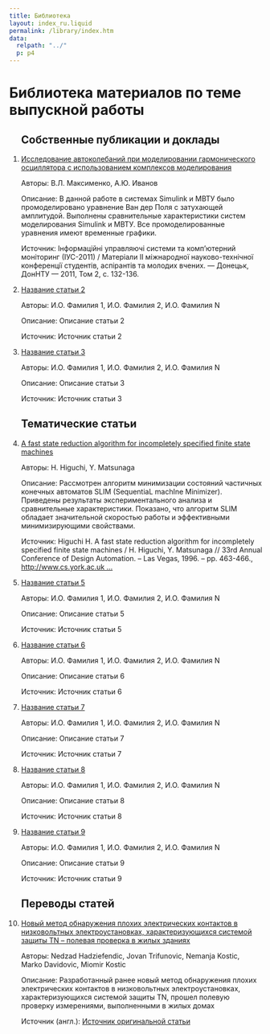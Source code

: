 ```yaml
---
title: Библиотека
layout: index_ru.liquid
permalink: /library/index.htm
data:
  relpath: "../"
  p: p4
---
```

# Библиотека материалов по теме выпускной работы

<ol>

<h2>Собственные публикации и доклады</h2>
<li class=lib>
<a href="article1.htm">Исследование автоколебаний при моделировании гармонического осциллятора с использованием комплексов моделирования</a>
<p><span class=cat>Авторы:</span> В.Л.&nbsp;Максименко, А.Ю.&nbsp;Иванов</p>
<p><span class=cat>Описание:</span> В данной работе в системах Simulink и МВТУ было промоделировано уравнение Ван дер Поля с затухающей амплитудой. Выполнены сравнительные характеристики систем моделирования Simulink и МВТУ. Все промоделированные уравнения имеют временные графики.</p> 
<p><span class=cat>Источник:</span> Інформаційні управляючі системи та комп’ютерний моніторинг (ІУС-2011) / Матерiали II мiжнародної науково-технiчної конференцiї студентiв, аспiрантiв та молодих вчених. — Донецьк, ДонНТУ — 2011, Том 2, с. 132-136.</p>
</li>
<li class=lib>
<a href="#">Название статьи 2</a>
<p><span class=cat>Авторы:</span> И.О.&nbsp;Фамилия 1, И.О.&nbsp;Фамилия 2, И.О.&nbsp;Фамилия N</p>
<p><span class=cat>Описание:</span> Описание статьи 2</p>
<p><span class=cat>Источник:</span> Источник статьи 2</p>
</li>
<li class=lib>
<a href="#">Название статьи 3</a>
<p><span class=cat>Авторы:</span> И.О.&nbsp;Фамилия 1, И.О.&nbsp;Фамилия 2, И.О.&nbsp;Фамилия N</p>
<p><span class=cat>Описание:</span> Описание статьи 3</p>
<p><span class=cat>Источник:</span> Источник статьи 3</p>
</li>
<h2>Тематические статьи</h2>
<li class=lib>
<a href="higuchi_matsunaga.pdf">A fast state reduction algorithm for incompletely specified finite state machines</a>
<p><span class=cat>Авторы: </span>H.&nbsp;Higuchi, Y.&nbsp;Matsunaga</p>
<p><span class=cat>Описание: </span> Рассмотрен алгоритм минимизации состояний частичных конечных автоматов SLIM (SequentiaL machIne Minimizer). Приведены результаты экспериментального анализа и сравнительные характеристики. Показано, что алгоритм SLIM обладает значительной скоростью работы и эффективными минимизирующими свойствами. </p>
<p><span class=cat>Источник: </span>Higuchi&nbsp;H. A fast state reduction algorithm for incompletely specified finite state machines / H. Higuchi, Y. Matsunaga // 33rd Annual Conference of Design Automation. – Las Vegas, 1996. – pp. 463-466., <a href="http://www.cs.york.ac.uk/rts/docs/SIGDA-Compendium-1994-2004/papers/1996/dac96/pdffiles/30_3.pdf">http://www.cs.york.ac.uk ...</a></p>
</li>
<li class=lib>
<a href="#">Название статьи 5</a>
<p><span class=cat>Авторы:</span> И.О.&nbsp;Фамилия 1, И.О.&nbsp;Фамилия 2, И.О.&nbsp;Фамилия N</p>
<p><span class=cat>Описание:</span> Описание статьи 5</p> 
<p><span class=cat>Источник:</span> Источник статьи 5</p>
</li>
<li class=lib>
<a href="#">Название статьи 6</a>
<p><span class=cat>Авторы:</span> И.О.&nbsp;Фамилия 1, И.О.&nbsp;Фамилия 2, И.О.&nbsp;Фамилия N</p>
<p><span class=cat>Описание:</span> Описание статьи 6</p>
<p><span class=cat>Источник:</span> Источник статьи 6</p>
</li>
<li class=lib>
<a href="#">Название статьи 7</a>
<p><span class=cat>Авторы:</span> И.О.&nbsp;Фамилия 1, И.О.&nbsp;Фамилия 2, И.О.&nbsp;Фамилия N</p>
<p><span class=cat>Описание:</span> Описание статьи 7</p>
<p><span class=cat>Источник:</span> Источник статьи 7</p>
</li>
<li class=lib>
<a href="#">Название статьи 8</a>
<p><span class=cat>Авторы:</span> И.О.&nbsp;Фамилия 1, И.О.&nbsp;Фамилия 2, И.О.&nbsp;Фамилия N</p>
<p><span class=cat>Описание:</span> Описание статьи 8</p>
<p><span class=cat>Источник:</span> Источник статьи 8</p>
</li>
<li class=lib>
<a href="#">Название статьи 9</a>
<p><span class=cat>Авторы:</span> И.О.&nbsp;Фамилия 1, И.О.&nbsp;Фамилия 2, И.О.&nbsp;Фамилия N</p>
<p><span class=cat>Описание:</span> Описание статьи 9</p> 
<p><span class=cat>Источник:</span> Источник статьи 9</p>
</li>
<h2>Переводы статей</h2>
<li class=lib>
<a href="trans.htm">Новый метод обнаружения плохих электрических контактов в низковольтных электроустановках, характеризующихся системой защиты TN – полевая проверка в жилых зданиях</a>
<p><span class=cat>Авторы:</span> Nedzad Hadziefendic, Jovan Trifunovic, Nemanja Kostic, Marko Davidovic, Miomir Kostic</p>
<p><span class=cat>Описание:</span> Разработанный
ранее новый метод обнаружения плохих
электрических контактов в низковольтных
электроустановках, характеризующихся
системой защиты TN, прошел полевую проверку измерениями,
выполненными в
жилых домах</p> 
<p><span class=cat>Источник (англ.):</span> <a href="https://stumejournals.com/journals/innovations/2020/1/41">Источник оригинальной статьи</a> </p>
</li>

</ol>
